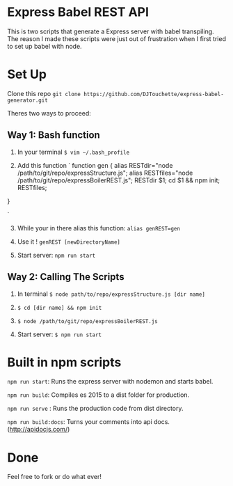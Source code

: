 # Express Babel REST API

This is two scripts that generate a Express server with babel transpiling.
The reason I made these scripts were just out of frustration when I first tried to set up babel with node.


# Set Up

Clone this repo `git clone https://github.com/DJTouchette/express-babel-generator.git`

Theres two ways to proceed:

## Way 1: Bash function

1) In your terminal `$ vim ~/.bash_profile`

2) Add this function
`
function gen {
  alias RESTdir="node /path/to/git/repo/expressStructure.js";
  alias RESTfiles="node /path/to/git/repo/expressBoilerREST.js";
  RESTdir $1;
  cd $1 && npm init;
  RESTfiles;

}

`

3) While your in there alias this function:
`alias genREST=gen`

4) Use it ! `genREST [newDirectoryName]`

5) Start server: `npm run start`


## Way 2: Calling The Scripts

1) In terminal `$ node path/to/repo/expressStructure.js [dir name]`

2) `$ cd [dir name] && npm init`

3) `$ node /path/to/git/repo/expressBoilerREST.js`

4) Start server: `$ npm run start`

# Built in npm scripts

`npm run start`: Runs the express server with nodemon and starts babel.

`npm run build`: Compiles es 2015 to a dist folder for production.

`npm run serve` : Runs the production code from dist directory.

`npm run build:docs`: Turns your comments into api docs. (http://apidocjs.com/)

# Done

Feel free to fork or do what ever!
